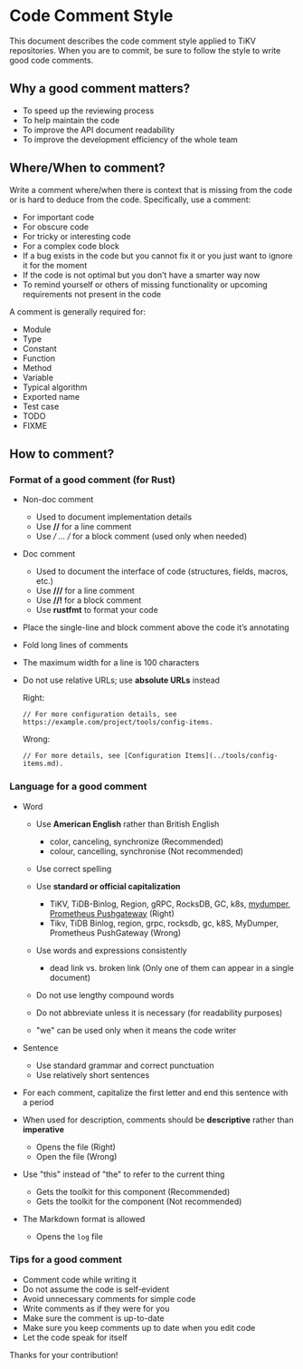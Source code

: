 # Code Comment Style

This document describes the code comment style applied to TiKV repositories. When you are to commit, be sure to follow the style to write good code comments.

## Why a good comment matters?

- To speed up the reviewing process
- To help maintain the code
- To improve the API document readability
- To improve the development efficiency of the whole team

## Where/When to comment?

Write a comment where/when there is context that is missing from the code or is hard to deduce from the code. Specifically, use a comment:

- For important code
- For obscure code
- For tricky or interesting code
- For a complex code block
- If a bug exists in the code but you cannot fix it or you just want to ignore it for the moment
- If the code is not optimal but you don’t have a smarter way now
- To remind yourself or others of missing functionality or upcoming requirements not present in the code

A comment is generally required for:

- Module
- Type
- Constant
- Function
- Method
- Variable
- Typical algorithm
- Exported name
- Test case
- TODO
- FIXME

## How to comment?

### Format of a good comment (for Rust)

- Non-doc comment

    - Used to document implementation details
    - Use **//** for a line comment
    - Use **/* … */** for a block comment (used only when needed)
    
- Doc comment

    - Used to document the interface of code (structures, fields, macros, etc.)
    - Use **///** for a line comment 
    - Use **//!** for a block comment
    - Use **rustfmt** to format your code

- Place the single-line and block comment above the code it’s annotating
- Fold long lines of comments
- The maximum width for a line is 100 characters
- Do not use relative URLs; use **absolute URLs** instead

    Right:
    
    ```
    // For more configuration details, see https://example.com/project/tools/config-items.
    ```
    
    Wrong:
    
    ```
    // For more details, see [Configuration Items](../tools/config-items.md).
    ```

### Language for a good comment

- Word
    
    - Use **American English** rather than British English
        
        - color, canceling, synchronize     (Recommended)
        - colour, cancelling, synchronise   (Not recommended)
    
    - Use correct spelling

    - Use **standard or official capitalization**
        
        - TiKV, TiDB-Binlog, Region, gRPC, RocksDB, GC, k8s, [mydumper](https://github.com/maxbube/mydumper), [Prometheus Pushgateway](https://github.com/prometheus/pushgateway)   (Right)
        - Tikv, TiDB Binlog, region, grpc, rocksdb, gc, k8S, MyDumper, Prometheus PushGateway   (Wrong)

    - Use words and expressions consistently
        
        - dead link vs. broken link (Only one of them can appear in a single document)
    
    - Do not use lengthy compound words

    - Do not abbreviate unless it is necessary (for readability purposes)

    - "we" can be used only when it means the code writer

- Sentence

    - Use standard grammar and correct punctuation
    - Use relatively short sentences

- For each comment, capitalize the first letter and end this sentence with a period

- When used for description, comments should be **descriptive** rather than **imperative**

    - Opens the file   (Right)
    - Open the file    (Wrong)       

- Use "this" instead of "the" to refer to the current thing
    
    - Gets the toolkit for this component   (Recommended)
    - Gets the toolkit for the component    (Not recommended)

- The Markdown format is allowed
    
    - Opens the `log` file  

### Tips for a good comment

- Comment code while writing it
- Do not assume the code is self-evident
- Avoid unnecessary comments for simple code
- Write comments as if they were for you
- Make sure the comment is up-to-date
- Make sure you keep comments up to date when you edit code
- Let the code speak for itself

Thanks for your contribution!